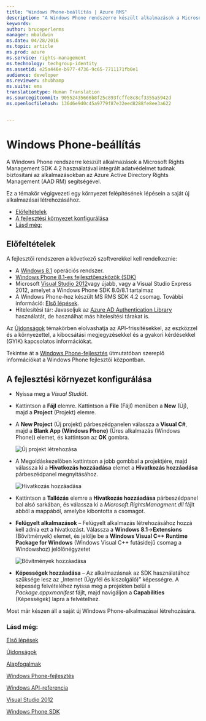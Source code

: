 ```yaml
---
title: "Windows Phone-beállítás | Azure RMS"
description: "A Windows Phone rendszerre készült alkalmazások a Microsoft Rights Management SDK 4.2 használatával integrált adatvédelmet tudnak biztosítani az alkalmazásokban."
keywords: 
author: bruceperlerms
manager: mbaldwin
ms.date: 04/28/2016
ms.topic: article
ms.prod: azure
ms.service: rights-management
ms.technology: techgroup-identity
ms.assetid: e25a446e-b977-4736-9c65-7711171fb0e1
audience: developer
ms.reviewer: shubhamp
ms.suite: ems
translationtype: Human Translation
ms.sourcegitcommit: 90552435666b8f25c893fcffe8c8cf3355a5942d
ms.openlocfilehash: 136d6e9d0c45a9779f87e32eed8288fe8ee3a622


---
```


# Windows Phone-beállítás


A Windows Phone rendszerre készült alkalmazások a Microsoft Rights Management SDK 4.2 használatával integrált adatvédelmet tudnak biztosítani az alkalmazásokban az Azure Active Directory Rights Management (AAD RM) segítségével.

Ez a témakör végigvezeti egy környezet felépítésének lépésein a saját új alkalmazásai létrehozásához.

-   [Előfeltételek](#prerequisites)
-   [A fejlesztési környezet konfigurálása](#configuring_your_development_environment)
-   [Lásd még:](#see_also)

## Előfeltételek


A fejlesztői rendszeren a következő szoftverekkel kell rendelkeznie:

-   A [Windows 8.1](http://windows.microsoft.com/en-US/windows-8/meet) operációs rendszer.
-   [Windows Phone 8.1-es fejlesztőeszközök (SDK)](http://dev.windowsphone.com/en-us/downloadsdk)
-   Microsoft [Visual Studio 2012](http://www.microsoft.com/visualstudio/eng/products/visual-studio-overview)vagy újabb, vagy a Visual Studio Express 2012, amelyet a Windows Phone SDK 8.0/8.1 tartalmaz
-   A Windows Phone-hoz készült MS RMS SDK 4.2 csomag. További információ: [Első lépések](get-started.md).
-   Hitelesítési tár: Javasoljuk az [Azure AD Authentication Library](https://msdn.microsoft.com/en-us/library/jj573266.aspx) használatát, de használhat más hitelesítési tárakat is.

Az [Újdonságok](release-notes.md) témakörben elolvashatja az API-frissítésekkel, az eszközzel és a környezettel, a kibocsátási megjegyzésekkel és a gyakori kérdésekkel (GYIK) kapcsolatos információkat.

Tekintse át a [Windows Phone-fejlesztés](https://msdn.microsoft.com/en-us/library/windowsphone/develop/ff402535.aspx) útmutatóban szereplő információkat a Windows Phone fejlesztői központban.

## A fejlesztési környezet konfigurálása


-   Nyissa meg a *Visual Studiót*.
-   Kattintson a **Fájl** elemre. Kattintson a **File** (Fájl) menüben a **New** (Új), majd a **Project** (Projekt) elemre.
-   A **New Project** (Új projekt) párbeszédpanelen válassza a **Visual C\#**, majd a **Blank App (Windows Phone)** (Üres alkalmazás (Windows Phone)) elemet, és kattintson az **OK** gombra.

    ![Új projekt létrehozása](../media/wpsetup-newproj.png)

-   A Megoldáskezelőben kattintson a jobb gombbal a projektjére, majd válassza ki a **Hivatkozás hozzáadása** elemet a **Hivatkozás hozzáadása** párbeszédpanel megnyitásához.

    ![Hivatkozás hozzáadása](../media/wpsetup-addref.png)

-   Kattintson a **Tallózás** elemre a **Hivatkozás hozzáadása** párbeszédpanel bal alsó sarkában, és válassza ki a *Microsoft.RightsManagment.dll* fájlt abból a mappából, amelybe kibontotta a csomagot.
-   **Felügyelt alkalmazások** – Felügyelt alkalmazás létrehozásához hozzá kell adnia ezt a hivatkozást. Válassza a **Windows 8.1**-&gt;**Extensions** (Bővítmények) elemet, és jelölje be a **Windows Visual C++ Runtime Package for Windows** (Windows Visual C++ futásidejű csomag a Windowshoz) jelölőnégyzetet

    ![Bővítmények hozzáadása](../media/wpsetup-refmngr.png)

-   **Képességek hozzáadása** – Az alkalmazásnak az SDK használatához szüksége lesz az „Internet (Ügyfél és kiszolgáló)” képességre. A képesség felvételéhez nyissa meg a projekten belül a *Package.appxmanifest* fájlt, majd navigáljon a **Capabilities** (Képességek) lapra a felvételhez.

Most már készen áll a saját új Windows Phone-alkalmazásai létrehozására.

### Lásd még:

[Első lépések](get-started.md)

[Újdonságok](release-notes.md)

[Alapfogalmak](core-concepts.md)

[Windows Phone-fejlesztés](https://msdn.microsoft.com/en-us/library/windowsphone/develop/ff402535.aspx)

[Windows API-referencia](/rights-management/sdk/4.2/api/winrt/Microsoft.RightsManagement)

[Visual Studio 2012](http://www.microsoft.com/visualstudio/eng/products/visual-studio-overview)

[Windows Phone SDK](http://dev.windowsphone.com/en-us/downloadsdk)

 

 






<!--HONumber=Jun16_HO4-->


